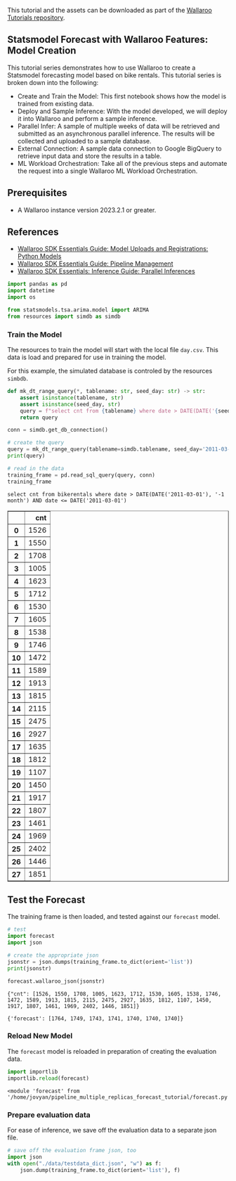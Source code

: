 This tutorial and the assets can be downloaded as part of the [Wallaroo Tutorials repository](https://github.com/WallarooLabs/Wallaroo_Tutorials/tree/main/wallaroo-features/pipeline_multiple_replicas_forecast_tutorial).

## Statsmodel Forecast with Wallaroo Features: Model Creation

This tutorial series demonstrates how to use Wallaroo to create a Statsmodel forecasting model based on bike rentals.  This tutorial series is broken down into the following:

* Create and Train the Model:  This first notebook shows how the model is trained from existing data.
* Deploy and Sample Inference:  With the model developed, we will deploy it into Wallaroo and perform a sample inference.
* Parallel Infer:  A sample of multiple weeks of data will be retrieved and submitted as an asynchronous parallel inference.  The results will be collected and uploaded to a sample database.
* External Connection:  A sample data connection to Google BigQuery to retrieve input data and store the results in a table.
* ML Workload Orchestration:  Take all of the previous steps and automate the request into a single Wallaroo ML Workload Orchestration.

## Prerequisites

* A Wallaroo instance version 2023.2.1 or greater.

## References

* [Wallaroo SDK Essentials Guide: Model Uploads and Registrations: Python Models](https://docs.wallaroo.ai/wallaroo-developer-guides/wallaroo-sdk-guides/wallaroo-sdk-essentials-guide/wallaroo-sdk-model-uploads/wallaroo-sdk-model-upload-python/)
* [Wallaroo SDK Essentials Guide: Pipeline Management](https://docs.wallaroo.ai/wallaroo-developer-guides/wallaroo-sdk-guides/wallaroo-sdk-essentials-guide/wallaroo-sdk-essentials-pipelines/wallaroo-sdk-essentials-pipeline/)
* [Wallaroo SDK Essentials: Inference Guide: Parallel Inferences](https://docs.wallaroo.ai/wallaroo-developer-guides/wallaroo-sdk-guides/wallaroo-sdk-essentials-guide/wallaroo-sdk-essentials-inferences/#parallel-inferences)

```python
import pandas as pd
import datetime
import os

from statsmodels.tsa.arima.model import ARIMA
from resources import simdb as simdb
```

### Train the Model

The resources to train the model will start with the local file `day.csv`.  This data is load and prepared for use in training the model.

For this example, the simulated database is controled by the resources `simbdb`.

```python
def mk_dt_range_query(*, tablename: str, seed_day: str) -> str:
    assert isinstance(tablename, str)
    assert isinstance(seed_day, str)
    query = f"select cnt from {tablename} where date > DATE(DATE('{seed_day}'), '-1 month') AND date <= DATE('{seed_day}')"
    return query

conn = simdb.get_db_connection()

# create the query
query = mk_dt_range_query(tablename=simdb.tablename, seed_day='2011-03-01')
print(query)

# read in the data
training_frame = pd.read_sql_query(query, conn)
training_frame
```

    select cnt from bikerentals where date > DATE(DATE('2011-03-01'), '-1 month') AND date <= DATE('2011-03-01')

<table border="1" class="dataframe">
  <thead>
    <tr style="text-align: right;">
      <th></th>
      <th>cnt</th>
    </tr>
  </thead>
  <tbody>
    <tr>
      <th>0</th>
      <td>1526</td>
    </tr>
    <tr>
      <th>1</th>
      <td>1550</td>
    </tr>
    <tr>
      <th>2</th>
      <td>1708</td>
    </tr>
    <tr>
      <th>3</th>
      <td>1005</td>
    </tr>
    <tr>
      <th>4</th>
      <td>1623</td>
    </tr>
    <tr>
      <th>5</th>
      <td>1712</td>
    </tr>
    <tr>
      <th>6</th>
      <td>1530</td>
    </tr>
    <tr>
      <th>7</th>
      <td>1605</td>
    </tr>
    <tr>
      <th>8</th>
      <td>1538</td>
    </tr>
    <tr>
      <th>9</th>
      <td>1746</td>
    </tr>
    <tr>
      <th>10</th>
      <td>1472</td>
    </tr>
    <tr>
      <th>11</th>
      <td>1589</td>
    </tr>
    <tr>
      <th>12</th>
      <td>1913</td>
    </tr>
    <tr>
      <th>13</th>
      <td>1815</td>
    </tr>
    <tr>
      <th>14</th>
      <td>2115</td>
    </tr>
    <tr>
      <th>15</th>
      <td>2475</td>
    </tr>
    <tr>
      <th>16</th>
      <td>2927</td>
    </tr>
    <tr>
      <th>17</th>
      <td>1635</td>
    </tr>
    <tr>
      <th>18</th>
      <td>1812</td>
    </tr>
    <tr>
      <th>19</th>
      <td>1107</td>
    </tr>
    <tr>
      <th>20</th>
      <td>1450</td>
    </tr>
    <tr>
      <th>21</th>
      <td>1917</td>
    </tr>
    <tr>
      <th>22</th>
      <td>1807</td>
    </tr>
    <tr>
      <th>23</th>
      <td>1461</td>
    </tr>
    <tr>
      <th>24</th>
      <td>1969</td>
    </tr>
    <tr>
      <th>25</th>
      <td>2402</td>
    </tr>
    <tr>
      <th>26</th>
      <td>1446</td>
    </tr>
    <tr>
      <th>27</th>
      <td>1851</td>
    </tr>
  </tbody>
</table>

## Test the Forecast

The training frame is then loaded, and tested against our `forecast` model.

```python
# test
import forecast
import json

# create the appropriate json
jsonstr = json.dumps(training_frame.to_dict(orient='list'))
print(jsonstr)

forecast.wallaroo_json(jsonstr)
```

    {"cnt": [1526, 1550, 1708, 1005, 1623, 1712, 1530, 1605, 1538, 1746, 1472, 1589, 1913, 1815, 2115, 2475, 2927, 1635, 1812, 1107, 1450, 1917, 1807, 1461, 1969, 2402, 1446, 1851]}

    {'forecast': [1764, 1749, 1743, 1741, 1740, 1740, 1740]}

### Reload New Model

The `forecast` model is reloaded in preparation of creating the evaluation data.

```python
import importlib
importlib.reload(forecast)
```

    <module 'forecast' from '/home/jovyan/pipeline_multiple_replicas_forecast_tutorial/forecast.py'>

### Prepare evaluation data

For ease of inference, we save off the evaluation data to a separate json file.

```python
# save off the evaluation frame json, too
import json
with open("./data/testdata_dict.json", "w") as f:
    json.dump(training_frame.to_dict(orient='list'), f)

```
